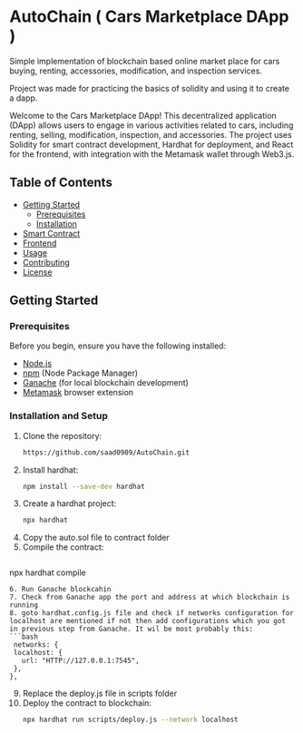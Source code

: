 # AutoChain ( Cars Marketplace DApp )
Simple implementation of blockchain based online market place for cars buying, renting, accessories, modification, and inspection services.

Project was made for practicing the basics of solidity and using it to create a dapp.

Welcome to the Cars Marketplace DApp! This decentralized application (DApp) allows users to engage in various activities related to cars, including renting, selling, modification, inspection, and accessories. The project uses Solidity for smart contract development, Hardhat for deployment, and React for the frontend, with integration with the Metamask wallet through Web3.js.

## Table of Contents
- [Getting Started](#getting-started)
  - [Prerequisites](#prerequisites)
  - [Installation](#installation)
- [Smart Contract](#smart-contract)
- [Frontend](#frontend)
- [Usage](#usage)
- [Contributing](#contributing)
- [License](#license)

## Getting Started

### Prerequisites
Before you begin, ensure you have the following installed:

- [Node.js](https://nodejs.org/)
- [npm](https://www.npmjs.com/) (Node Package Manager)
- [Ganache](https://www.trufflesuite.com/ganache) (for local blockchain development)
- [Metamask](https://metamask.io/) browser extension

### Installation and Setup
1. Clone the repository:
   ```bash
   https://github.com/saad0909/AutoChain.git
   ```
2. Install hardhat:
   ```bash
   npm install --save-dev hardhat
   ```
3. Create a hardhat project:
   ```bash
   npx hardhat
   ```
4. Copy the auto.sol file to contract folder
5. Compile the contract:
   ```bash
npx hardhat compile
   ```
6. Run Ganache blockcahin
7. Check from Ganache app the port and address at which blockchain is running
8. goto hardhat.config.js file and check if networks configuration for localhost are mentioned if not then add configurations which you got in previous step from Ganache. It wil be most probably this:
  ```bash
    networks: {
    localhost: {
      url: "HTTP://127.0.0.1:7545",
    },
  },
```
9. Replace the deploy.js file in scripts folder
10. Deploy the contract to blockchain:
    ```bash
    npx hardhat run scripts/deploy.js --network localhost
    ```

